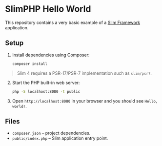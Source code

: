 # SlimPHP Hello World

This repository contains a very basic example of a [Slim Framework](https://www.slimframework.com/) application.

## Setup

1. Install dependencies using Composer:
   ```bash
   composer install
   ```
> Slim 4 requires a PSR-17/PSR-7 implementation such as `slim/psr7`.
2. Start the PHP built-in web server:
   ```bash
   php -S localhost:8080 -t public
   ```
3. Open `http://localhost:8080` in your browser and you should see `Hello, world!`.

## Files

- `composer.json` – project dependencies.
- `public/index.php` – Slim application entry point.
